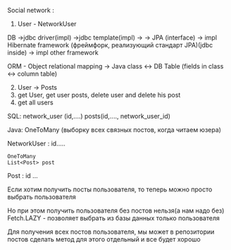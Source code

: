Social network :
1) User - NetworkUser





DB ->jdbc driver(impl) ->jdbc template(impl) ->
-> JPA (interface) -> impl Hibernate framework (фреймфорк, реализующий стандарт JPA)(jdbc inside)
                   -> impl other framework

ORM - Object relational mapping  -> Java class <-> DB Table (fields in class <-> column table)


2) User -> Posts
3) get User, get user posts, delete user and delete his post 
4) get all users

SQL:
network_user (id,....)
posts(id,...., network_user_id)

Java:
OneToMany (выборку всех связных постов, когда читаем юзера)

NetworkUser :
    id.....
    
    OneToMany
    List<Post> post

Post :
    id
    ...

Если хотим получить посты пользователя, то теперь можно просто выбрать пользователя

Но при этом получить пользователя без постов нельзя(а нам надо без)
Fetch.LAZY - позволяет выбрать из базы данных только пользователя

Для получения всех постов пользователя, мы может в репозитории постов сделать метод
для этого отдельный и все будет хорошо